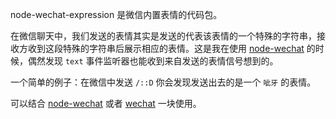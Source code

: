 node-wechat-expression 是微信内置表情的代码包。

在微信聊天中，我们发送的表情其实是发送的代表该表情的一个特殊的字符串，接收方收到这段特殊的字符串后展示相应的表情。这是我在使用 [node-wechat](https://github.com/nswbmw/node-wechat) 的时候，偶然发现 `text` 事件监听器也能收到来自发送的表情信号想到的。

一个简单的例子：在微信中发送 `/::D` 你会发现发送出去的是一个 `呲牙` 的表情。

可以结合  [node-wechat](https://github.com/nswbmw/node-wechat) 或者 [wechat](https://github.com/node-webot/wechat) 一块使用。